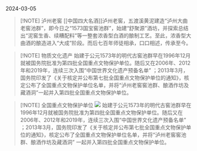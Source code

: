 2024-03-05


> [!NOTE] 泸州老窖
>[[中国四大名酒]]泸州老窖，五渡溪黄泥建造“泸州大曲老窖池群”，即今日之“1573国宝窖池群”，始建“舒聚源”酒坊，并探索总结出“泥窖生香、续糟配料”等一整套浓香型白酒的酿制工艺。至此，浓香型大曲酒的酿造进入“大成”阶段。而后七百年师徒相承，口口相述，传承至今。


> [!NOTE] 物质文化遗产
> 始建于公元1573年的明代古窖池群早在1996年12月就被国务院批准为第四批全国重点文物保护单位。随后又在2006年、2012年和2019年，连续三次入围“中国世界文化遗产预备名单” ；2013年3月，国务院印发了《关于核定并公布第七批全国重点文物保护单位的通知》，核定公布了全国重点文物保护单位名单，并将“泸州老窖窖池群、酿酒作坊及藏酒洞”一起并入第四批全国重点文物保护单位。


> [!NOTE] 全国重点文物保护单位
> ![](https://www.lzlj.com/national/images/banner_text.png)
> 始建于公元1573年的明代古窖池群早在1996年12月就被国务院批准为第四批全国重点文物保护单位。随后又在2006年、2012年和2019年，连续三次入围“中国世界文化遗产预备名单” ；2013年3月，国务院印发了《关于核定并公布第七批全国重点文物保护单位的通知》，核定公布了全国重点文物保护单位名单，并将“泸州老窖窖池群、酿酒作坊及藏酒洞”  一起并入第四批全国重点文物保护单位。




